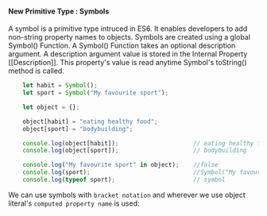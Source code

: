 <h4>New Primitive Type : Symbols</h4>

A symbol is a primitive type intruced in ES6. It enables developers to add non-string property names to objects. Symbols are created using a global Symbol() Function. A Symbol() Function takes an optional description argument. A description argument value is stored in the Internal Property [[Description]]. This property's value is read anytime Symbol's toString() method is called.

```javascript
	let habit = Symbol();
	let sport = Symbol("My favourite sport");

	let object = {};

	object[habit] = "eating healthy food";
	object[sport] = "bodybuilding";

	console.log(object[habit]);						// eating healthy food"
	console.log(object[sport]);						// bodybuilding

	console.log("My favourite sport" in object);	//false
	console.log(sport);								//Symbol("My favourite sport")
	console.log(typeof sport);						// symbol
```

We can use symbols with `bracket notation` and wherever we use object literal's `computed property name` is used:

```javascript
	
```